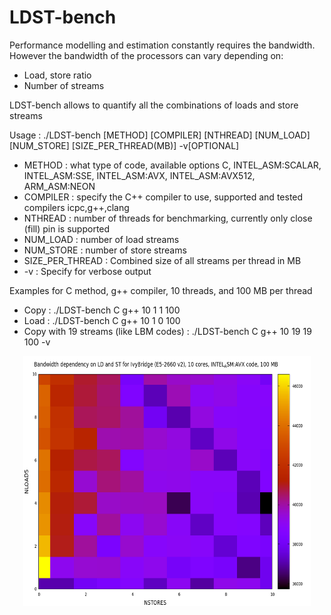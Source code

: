 # LDST-bench

Performance modelling and estimation constantly requires the bandwidth. 
However the bandwidth of the processors can vary depending on:
* Load, store ratio
* Number of streams

LDST-bench allows to quantify all the combinations of loads and store streams

Usage : ./LDST-bench [METHOD] [COMPILER] [NTHREAD] [NUM_LOAD] [NUM_STORE] [SIZE_PER_THREAD(MB)] -v[OPTIONAL]
  * METHOD : what type of code, available options C, INTEL_ASM:SCALAR, INTEL_ASM:SSE, INTEL_ASM:AVX, INTEL_ASM:AVX512, ARM_ASM:NEON
  * COMPILER : specify the C++ compiler to use, supported and tested compilers icpc,g++,clang
  * NTHREAD : number of threads for benchmarking, currently only close (fill) pin is supported
  * NUM_LOAD : number of load streams
  * NUM_STORE : number of store streams
  * SIZE_PER_THREAD : Combined size of all streams per thread in MB
  * -v : Specify for verbose output

Examples for C method, g++ compiler, 10 threads, and 100 MB per thread
 * Copy : ./LDST-bench C g++ 10 1 1 100
 * Load : ./LDST-bench C g++ 10 1 0 100
 * Copy with 19 streams (like LBM codes) : ./LDST-bench C g++ 10 19 19 100 -v
 
 <p align="center">
  <img width="460" height="400" src="test_scripts/matrix_ivb.png">
</p>

